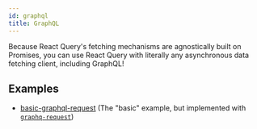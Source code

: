 ```yaml
---
id: graphql
title: GraphQL
---
```


Because React Query's fetching mechanisms are agnostically built on Promises, you can use React Query with literally any asynchronous data fetching client, including GraphQL!

## Examples

- [basic-graphql-request](../examples/basic-graphql-request) (The "basic" example, but implemented with [`graphq-request`](https://github.com/prisma-labs/graphql-request))
